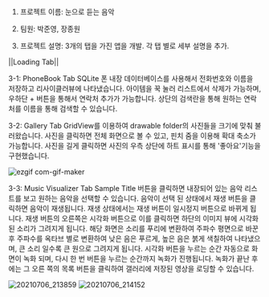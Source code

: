 1. 프로젝트 이름: 눈으로 듣는 음악
2. 팀원: 박준영, 장종원

3. 프로젝트 설명: 3개의 탭을 가진 앱을 개발. 각 탭 별로 세부 설명을 추가.

||Loading Tab||
  
  3-1: PhoneBook Tab
    SQLite 폰 내장 데이터베이스를 사용해서 전화번호와 이름을 저장하고 리사이클러뷰에 나타냈습니다.
    아이템을 꾹 눌러 리스트에서 삭제가 가능하며, 우하단 + 버튼을 통해서 연락처 추가가 가능합니다.
    상단의 검색란을 통해 원하는 연락처를 이름을 통해 검색할 수 있습니다.

  
    
  3-2: Gallery Tab
    GridView를 이용하여 drawable folder의 사진들을 크기에 맞춰 불러왔습니다.
    사진을 클릭하면 전체 화면으로 볼 수 있고, 핀치 줌을 이용해 확대 축소가 가능합니다.
    사진을 길게 클릭하면 사진의 우측 상단에 하트 표시를 통해 '좋아요'기능을 구현했습니다.
    
    
![ezgif com-gif-maker](https://user-images.githubusercontent.com/54852021/124608255-8957bd00-dea9-11eb-9eec-cba5e8e5a23e.gif)
    
    
    
  3-3: Music Visualizer Tab
    Sample Title 버튼을 클릭하면 내장되어 있는 음악 리스트를 보고 원하는 음악을 선택할 수 있습니다.
    음악이 선택 된 상태에서 재생 버튼을 클릭하면 음악이 재생됩니다.
    재생 상태에서는 재생 버튼이 일시정지 버튼으로 바뀌게 됩니다.
    재생 버튼의 오른쪽은 시각화 버튼으로 이를 클릭하면 하단의 이미지 뷰에 시각화된 소리가 그려지게 됩니다.
    해당 화면은 소리를 푸리에 변환하여 주파수 평면으로 바꾼 후 주파수를 옥타브 별로 변환하여 낮은 음은 푸르게, 높은 음은 붉게 색칠하여 나타냈으며,
    큰 소리 일수록 큰 원으로 그려지게 됩니다.
    시각화 버튼을 누르는 순간 자동으로 화면이 녹화 되며, 다시 한 번 버튼을 누르는 순간까지 녹화가 진행됩니다.
    녹화가 끝난 후에는 그 오른 쪽의 목록 버튼을 클릭하여 갤러리에 저장된 영상을 로딩할 수 있습니다.
    
    
   ![20210706_213859](https://user-images.githubusercontent.com/54852021/124604522-fb2e0780-dea5-11eb-9c04-8887b0c426b9.gif) ![20210706_214152](https://user-images.githubusercontent.com/54852021/124604661-1d278a00-dea6-11eb-8596-6a8e83ee8e22.gif)
   
   
   
    

